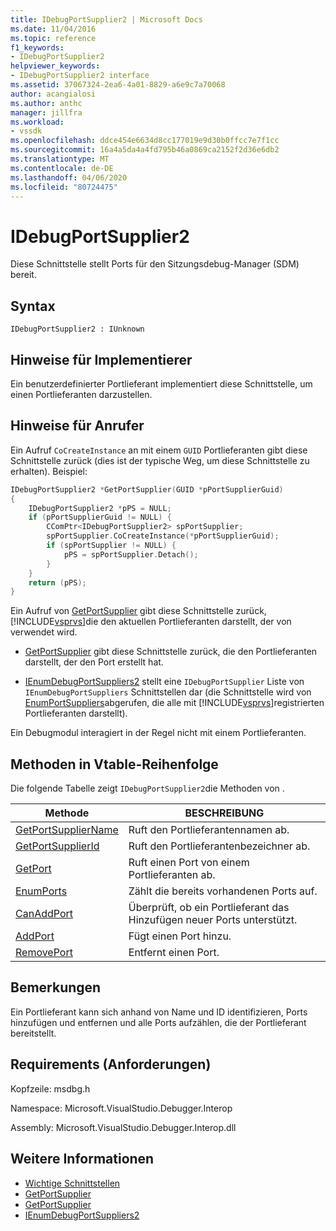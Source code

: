 ```yaml
---
title: IDebugPortSupplier2 | Microsoft Docs
ms.date: 11/04/2016
ms.topic: reference
f1_keywords:
- IDebugPortSupplier2
helpviewer_keywords:
- IDebugPortSupplier2 interface
ms.assetid: 37067324-2ea6-4a01-8829-a6e9c7a70068
author: acangialosi
ms.author: anthc
manager: jillfra
ms.workload:
- vssdk
ms.openlocfilehash: ddce454e6634d8cc177019e9d30b0ffcc7e7f1cc
ms.sourcegitcommit: 16a4a5da4a4fd795b46a0869ca2152f2d36e6db2
ms.translationtype: MT
ms.contentlocale: de-DE
ms.lasthandoff: 04/06/2020
ms.locfileid: "80724475"
---
```

# <a name="idebugportsupplier2"></a>IDebugPortSupplier2
Diese Schnittstelle stellt Ports für den Sitzungsdebug-Manager (SDM) bereit.

## <a name="syntax"></a>Syntax

```
IDebugPortSupplier2 : IUnknown
```

## <a name="notes-for-implementers"></a>Hinweise für Implementierer
Ein benutzerdefinierter Portlieferant implementiert diese Schnittstelle, um einen Portlieferanten darzustellen.

## <a name="notes-for-callers"></a>Hinweise für Anrufer
Ein Aufruf `CoCreateInstance` an mit einem `GUID` Portlieferanten gibt diese Schnittstelle zurück (dies ist der typische Weg, um diese Schnittstelle zu erhalten). Beispiel:

```cpp
IDebugPortSupplier2 *GetPortSupplier(GUID *pPortSupplierGuid)
{
    IDebugPortSupplier2 *pPS = NULL;
    if (pPortSupplierGuid != NULL) {
        CComPtr<IDebugPortSupplier2> spPortSupplier;
        spPortSupplier.CoCreateInstance(*pPortSupplierGuid);
        if (spPortSupplier != NULL) {
            pPS = spPortSupplier.Detach();
        }
    }
    return (pPS);
}
```

Ein Aufruf von [GetPortSupplier](../../../extensibility/debugger/reference/idebugcoreserver2-getportsupplier.md) gibt diese Schnittstelle zurück, [!INCLUDE[vsprvs](../../../code-quality/includes/vsprvs_md.md)]die den aktuellen Portlieferanten darstellt, der von verwendet wird.

- [GetPortSupplier](../../../extensibility/debugger/reference/idebugport2-getportsupplier.md) gibt diese Schnittstelle zurück, die den Portlieferanten darstellt, der den Port erstellt hat.

- [IEnumDebugPortSuppliers2](../../../extensibility/debugger/reference/ienumdebugportsuppliers2.md) stellt eine `IDebugPortSupplier` Liste von `IEnumDebugPortSuppliers` Schnittstellen dar (die Schnittstelle wird von [EnumPortSuppliers](../../../extensibility/debugger/reference/idebugcoreserver2-enumportsuppliers.md)abgerufen, die alle mit [!INCLUDE[vsprvs](../../../code-quality/includes/vsprvs_md.md)]registrierten Portlieferanten darstellt).

Ein Debugmodul interagiert in der Regel nicht mit einem Portlieferanten.

## <a name="methods-in-vtable-order"></a>Methoden in Vtable-Reihenfolge
Die folgende Tabelle zeigt `IDebugPortSupplier2`die Methoden von .

|Methode|BESCHREIBUNG|
|------------|-----------------|
|[GetPortSupplierName](../../../extensibility/debugger/reference/idebugportsupplier2-getportsuppliername.md)|Ruft den Portlieferantennamen ab.|
|[GetPortSupplierId](../../../extensibility/debugger/reference/idebugportsupplier2-getportsupplierid.md)|Ruft den Portlieferantenbezeichner ab.|
|[GetPort](../../../extensibility/debugger/reference/idebugportsupplier2-getport.md)|Ruft einen Port von einem Portlieferanten ab.|
|[EnumPorts](../../../extensibility/debugger/reference/idebugportsupplier2-enumports.md)|Zählt die bereits vorhandenen Ports auf.|
|[CanAddPort](../../../extensibility/debugger/reference/idebugportsupplier2-canaddport.md)|Überprüft, ob ein Portlieferant das Hinzufügen neuer Ports unterstützt.|
|[AddPort](../../../extensibility/debugger/reference/idebugportsupplier2-addport.md)|Fügt einen Port hinzu.|
|[RemovePort](../../../extensibility/debugger/reference/idebugportsupplier2-removeport.md)|Entfernt einen Port.|

## <a name="remarks"></a>Bemerkungen
Ein Portlieferant kann sich anhand von Name und ID identifizieren, Ports hinzufügen und entfernen und alle Ports aufzählen, die der Portlieferant bereitstellt.

## <a name="requirements"></a>Requirements (Anforderungen)
Kopfzeile: msdbg.h

Namespace: Microsoft.VisualStudio.Debugger.Interop

Assembly: Microsoft.VisualStudio.Debugger.Interop.dll

## <a name="see-also"></a>Weitere Informationen
- [Wichtige Schnittstellen](../../../extensibility/debugger/reference/core-interfaces.md)
- [GetPortSupplier](../../../extensibility/debugger/reference/idebugport2-getportsupplier.md)
- [GetPortSupplier](../../../extensibility/debugger/reference/idebugcoreserver2-getportsupplier.md)
- [IEnumDebugPortSuppliers2](../../../extensibility/debugger/reference/ienumdebugportsuppliers2.md)
